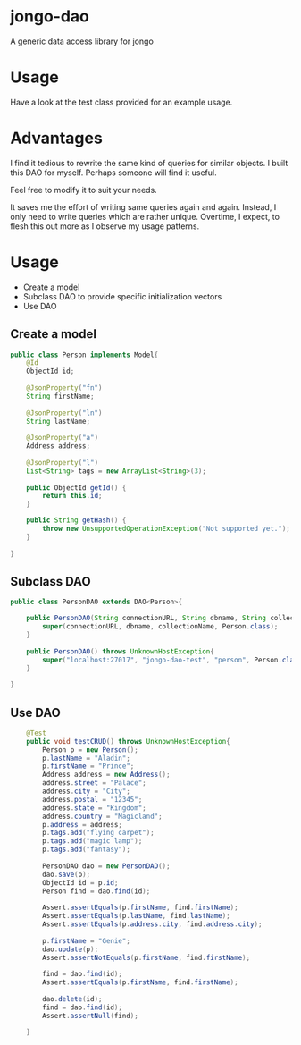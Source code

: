 jongo-dao
=========

A generic data access library for jongo

Usage
=====
Have a look at the test class provided for an example usage.


Advantages
==========
I find it tedious to rewrite the same kind of queries for similar objects. I built this DAO for myself. 
Perhaps someone will find it useful.

Feel free to modify it to suit your needs.

It saves me the effort of writing same queries again and again. Instead, I only need to write queries
which are rather unique. Overtime, I expect, to flesh this out more as I observe my usage patterns.

Usage
=====
* Create a model
* Subclass DAO to provide specific initialization vectors
* Use DAO
 
## Create a model

```java
public class Person implements Model{
    @Id
    ObjectId id;
    
    @JsonProperty("fn")
    String firstName;
    
    @JsonProperty("ln")
    String lastName;
    
    @JsonProperty("a")
    Address address;
    
    @JsonProperty("l")
    List<String> tags = new ArrayList<String>(3);
    
    public ObjectId getId() {
        return this.id;
    }

    public String getHash() {
        throw new UnsupportedOperationException("Not supported yet."); //To change body of generated methods, choose Tools | Templates.
    }
    
}
```



## Subclass DAO
```java
public class PersonDAO extends DAO<Person>{

    public PersonDAO(String connectionURL, String dbname, String collectionName, Class<Person> type) throws UnknownHostException {
        super(connectionURL, dbname, collectionName, Person.class);
    }
    
    public PersonDAO() throws UnknownHostException{
        super("localhost:27017", "jongo-dao-test", "person", Person.class);
    }
    
}
```

## Use DAO
```java
    @Test
    public void testCRUD() throws UnknownHostException{
        Person p = new Person();
        p.lastName = "Aladin";
        p.firstName = "Prince";
        Address address = new Address();
        address.street = "Palace";
        address.city = "City";
        address.postal = "12345";
        address.state = "Kingdom";
        address.country = "Magicland";
        p.address = address;
        p.tags.add("flying carpet");
        p.tags.add("magic lamp");
        p.tags.add("fantasy");
        
        PersonDAO dao = new PersonDAO();
        dao.save(p);
        ObjectId id = p.id;
        Person find = dao.find(id);
        
        Assert.assertEquals(p.firstName, find.firstName);
        Assert.assertEquals(p.lastName, find.lastName);
        Assert.assertEquals(p.address.city, find.address.city);
        
        p.firstName = "Genie";
        dao.update(p);
        Assert.assertNotEquals(p.firstName, find.firstName);
        
        find = dao.find(id);
        Assert.assertEquals(p.firstName, find.firstName);
        
        dao.delete(id);
        find = dao.find(id);
        Assert.assertNull(find);
        
    }
```
